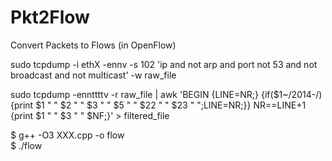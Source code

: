 Pkt2Flow
========

Convert Packets to Flows (in OpenFlow)

sudo tcpdump -i ethX -ennv -s 102 'ip and not arp and port not 53 and not broadcast and not multicast' -w raw_file

sudo tcpdump -ennttttv -r raw_file | awk 'BEGIN {LINE=NR;} {if($1~/2014-/) {print $1 " " $2 " " $3 " " $5 " " $22 " " $23 " ";LINE=NR;}} NR==LINE+1 {print $1 " " $3 " " $NF;}' > filtered_file

$ g++ -O3 XXX.cpp -o flow  
$ ./flow  

